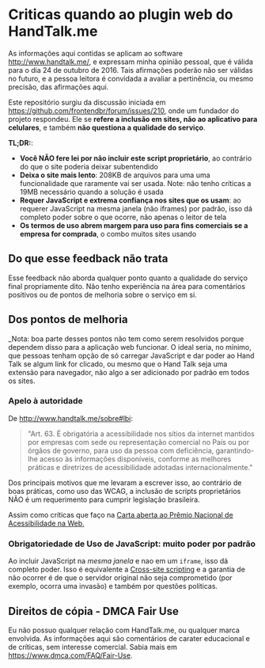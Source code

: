 # Criticas quando ao plugin web do HandTalk.me
As informações aqui contidas se aplicam ao software http://www.handtalk.me/, e
expressam minha opinião pessoal, que é válida para o dia 24 de outubro de 2016.
Tais afirmações poderão não ser válidas no futuro, e a pessoa leitora é
convidada a avaliar a pertinência, ou mesmo precisão, das afirmações aqui.

Este repositório surgiu da discussão iniciada em https://github.com/frontendbr/forum/issues/210,
onde um fundador do projeto respondeu. Ele se **refere a inclusão em sites, não
ao aplicativo para celulares**, e também **não questiona a qualidade do serviço**.

**TL;DR:**:

- **Você NÃO fere lei por não incluir este script proprietário**, ao contrário
do que o site poderia deixar subentendido
- **Deixa o site mais lento**: 208KB de arquivos para uma uma funcionalidade que
raramente vai ser usada. Note: não tenho críticas a 19MB necessário quando a solução
é usada
- **Requer JavaScript e extrema confiança nos sites que os usam**: ao requerer
JavaScript na mesma janela (não iframes) por padrão, isso dá completo poder sobre
o que ocorre, não apenas o leitor de tela
- **Os termos de uso abrem margem para uso para fins comerciais se a empresa for
comprada**, o combo muitos sites usando


## Do que esse feedback não trata
Esse feedback não aborda qualquer ponto quanto a qualidade do serviço final
propriamente dito. Não tenho experiência na área para comentários positivos
ou de pontos de melhoria sobre o serviço em si.

## Dos pontos de melhoria

_Nota: boa parte desses pontos não tem como serem resolvidos porque dependem
disso para a aplicação web funcionar. O ideal seria, no mínimo, que pessoas
tenham opção de só carregar JavaScript e dar poder ao Hand Talk se algum
link for clicado, ou mesmo que o Hand Talk seja uma extensão para navegador,
não algo a ser adicionado por padrão em todos os sites.

### Apelo à autoridade

De http://www.handtalk.me/sobre#lbi:

> "Art. 63. É obrigatória a acessibilidade nos sítios da internet  mantidos por empresas com sede ou representação comercial no País ou por órgãos de governo, para uso da pessoa com deficiência, garantindo-lhe acesso às informações disponíveis, conforme as melhores práticas e diretrizes de acessibilidade adotadas internacionalmente."

Dos principais motivos que me levaram a escrever isso, ao contrário de boas
práticas, como uso das WCAG, a inclusão de scripts proprietários NÃO é um
requerimento para cumprir legislação brasileira.

Assim como críticas que faço na [Carta aberta ao Prêmio Nacional de Acessibilidade na Web](https://github.com/fititnt/carta-aberta-premio-nacional-acessibilidade-na-web),

### Obrigatoriedade de Uso de JavaScript: muito poder por padrão
Ao incluir JavaScript na _mesma janela_ e nao em um `iframe`, isso dá completo
poder. Isso é equivalente a [Cross-site scripting](https://pt.wikipedia.org/wiki/Cross-site_scripting)
e a garantia de não ocorrer é de que o servidor original não seja comprometido
(por exemplo, ocorra uma invasão) e também por questões políticas.



## Direitos de cópia - DMCA Fair Use

Eu não possuo qualquer relação com HandTalk.me, ou qualquer marca envolvida. As
informações aqui são comentários de carater educacional e de críticas, sem
interesse comercial. Sabia mais em https://www.dmca.com/FAQ/Fair-Use.